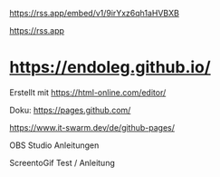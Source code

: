 <!-- BLOG-POST-LIST::START -->

<!-- BLOG-POST-LIST::END -->


https://rss.app/embed/v1/9irYxz6qh1aHVBXB


https://rss.app

# https://endoleg.github.io/
Erstellt mit https://html-online.com/editor/

Doku: https://pages.github.com/

https://www.it-swarm.dev/de/github-pages/

OBS Studio Anleitungen 

ScreentoGif Test / Anleitung 
